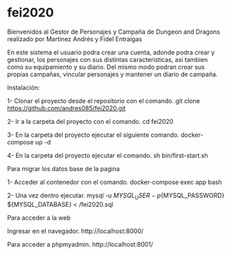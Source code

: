 # fei2020

Bienvenidos al Gestor de Personajes y Campaña de Dungeon and Dragons realizado por Martinez Andrés y Fidel Entraigas

En este sistema el usuario podra crear una cuenta, adonde podra crear y gestionar, los personajes con sus distintas caracteristicas, asi tambien como su equipamiento y su diario. Del mismo modo podran crear sus propias campañas, vincular personajes y mantener un diario de campaña.

Instalación:

1- Clonar el proyecto desde el repositorio con el comando.
git clone https://github.com/andres085/fei2020.git

2- Ir a la carpeta del proyecto con el comando.
cd fei2020

3- En la carpeta del proyecto ejecutar el siguiente comando.
docker-compose up -d

4- En la carpeta del proyecto ejecutar el comando. sh bin/first-start.sh


Para migrar los datos base de la pagina

1- Acceder al contenedor con el comando. docker-compose exec app bash

2- Una vez dentro ejecutar. mysql -u ${MYSQL_USER} -p${MYSQL_PASSWORD} ${MYSQL_DATABASE} < /fei2020.sql


Para acceder a la web

Ingresar en el navegador. http://localhost:8000/

Para acceder a phpmyadmin. http://localhost:8001/
